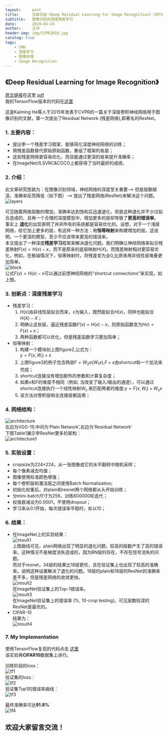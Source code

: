 ```yaml
---
layout:     post
title:      文献总结《Deep Residual Learning for Image Recognition》(附TensorFlow代码)
subtitle:   图像识别的深度残差学习
date:       2019-04-24
author:     王沛
header-img: img/CVPR2018.jpg
catalog: true
tags:
    - CNN
    - 深度学习
    - 图像处理
    - Image Recognition
---
```


## 《Deep Residual Learning for Image Recognition》  

[原文链接](https://arxiv.org/abs/1512.03385)在这里 [pdf](https://arxiv.org/pdf/1512.03385.pdf)    
我的TensorFlow版本的代码在[这里](https://github.com/Xiaokeai18/resnet-tensorflow-implementation)

这是Kaiming He等人于2015年发表于CVPR的一篇关于深层卷积神经网络用于图像识别的文献，第一次提出了Residual Network (残差网络),即著名的ResNet。  

### 1.	主要内容：  
  - 提出李一个残差学习框架，能够简化深度神经网络的训练；  
  - 用残差函数替代原始原始函数，重组了框架的各层；  
  - 这些残差网络更容易优化，而且能通过更深的层来提升准确率；
  - 在ImageNet/ILSVRC&COCO上都获得了当时最好的成绩。  

### 2. 介绍：  
此文章研究思路为：在图像识别领域，神经网络的深度至关重要——> 但是层数越深，准确率反而降低（如下图）——> 提出了残差网络(ResNet)来解决这个问题。  
![layers](/img/post3-layers.png)   

可见随着网络层数的增加，准确率达到饱和后迅速退化，但是这种退化并不少过拟合造成的，且再一个合理的深度模型中，增加更多的层却导致了**更高的错误率**。  
事实上
**退化**的出现表明了并非所有的系统都是容易优化的。设想，对于一个浅层网络，给它加上更多的层，有这样一种方法：用**恒等映射**来构建增加的层。这说明，一个更深的模型，至少不应该带来更高的错误率。  
本文提出了一种深度**残差学习**框架来解决退化问题。我们明确让神经网络来拟合残差映射$F(x)=H(x)-x$，而不是原来的底层映射$H(X)$。而残差映射相对更容易优化，例如，在极端情况下，恒等映射时，将残差变为全0,比原来用非线性层堆叠更加简单。  
![block](/img/post3-block.png)   
公式$F(x)=H(x)-x$可以通过前馈神经网络的"shortcut connections"来实现，如上图。

### 3.	创新点：深度残差学习
- 残差学习：  
  1. $H(x)$由非线性层拟合而来，x为输入，既然能拟合$H(x)$，同样也能拟合$H(X)-X$；
  2. 明确让这些层，逼近残差函数$F(x)=H(x)-x$，则原始函数变为$Hx)=F(x)+x$；
  3. 两种函数都可以优化，但是残差函数学习更加简单；
- 恒等映射：  
  1. 构建一个模块如上图figure2,公式为：  
          $y=F(x,{W_i})+x$
  2. 上图figure2的例子包含两层$F=W_2\sigma{(W_1x)}$,$F+x$由shortcut和一个加法来完成；
  3. shortcut连接没有增加额外的参数和计算复杂度；
  4. 如果x和F的维度不相同（例如, 当改变了输入/输出的通道），可以通过shortcut连接执行一个线性映射$W_s$ 来匹配两者的维度:$y=F(x,{W_i})+W_sx$
  5. 该方法对卷积层和全连接层都适用；


### 4. 网络结构：
![architecture](/img/post3-architecture.png)   
左边为VGG-19,中间为‘Plain Network’,右边为‘Residual Network’  
下图Table1展示李ResNet更多的架构：  
![architecture1](/img/post3-architecture1.png)   


### 5. 实验设置：
- cropsize为224×224，从一张图像或它的水平翻转中随机采样；
- 每个像素减去均值；
- 图像使用标准颜色增强；
- 每个卷积层和激活层之间使用Batch Normalization; 
- 初始化权重后，对plain和resnet两个网络都从头开始训练；
- 分mini-batch尺寸为256，训练600000轮迭代；
- 权值衰减设为0.0001，不使用dropout；
- 学习率从0.1开始，每次错误率平稳时，处以10；


### 6. 结果：
- 在ImageNet上的实验结果：  
  ![result1](/img/post3-result1.png)   
  上图曲线可见，plain网络出现了明显的退化问题，较高的层数产生了高的错误率。这种情况不是梯度消失造成的，因为BN层的存在，不存在信号消失的问题。  
  而对于resnet，34层的结果比18层更优，且在验证集上也出现了较高的准确率。说明这种设置解决了退化的问题。18层的plain和18层的ResNet的准确率差不多，但是残差网络的收敛更快。    
  ![result2](/img/post3-result2.png)    
  在ImageNet验证集上的Top-1错误率。  
  ![result3](/img/post3-result3.png)   
  在ImageNet验证集上的错误率 (%, 10-crop testing)。可见层数较深的ResNet是最优的。  
- CIFAR-10  
  结果为：  
  ![result4](/img/post3-result4.png)   



### 7. My Implementation  

使用TensorFlow复现的代码点击 [这里](https://github.com/Xiaokeai18/resnet-tensorflow-implementation)  
该实验再**CIFAR10**数据集上进行。  

训练阶段的loss：  
![tf1](/img/post3-tf1.png)  
验证集的loss：  
![tf2](/img/post3-tf2.png)  
验证集Top1的错误率曲线：  
![tf3](/img/post3-tf3.png)  

最终准确率可达**91.8%**  
![tf4](/img/post3-tf4.png)  


**欢迎大家留言交流！** 
-